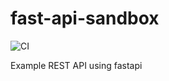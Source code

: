 # fast-api-sandbox
![CI](https://github.com/jacobfilik/fast-api-sandbox/actions/workflows/ci.yml/badge.svg?branch=main)

Example REST API using fastapi
